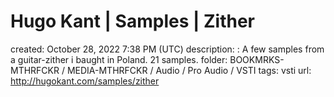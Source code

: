 # Hugo Kant | Samples | Zither

created: October 28, 2022 7:38 PM (UTC)
description: : A few samples from a guitar-zither i baught in Poland. 21 samples.
folder: BOOKMRKS-MTHRFCKR / MEDIA-MTHRFCKR / Audio / Pro Audio / VSTI
tags: vsti
url: http://hugokant.com/samples/zither